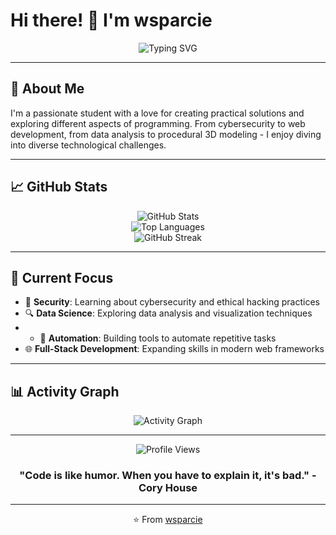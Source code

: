 # Hi there! 👋 I'm wsparcie

<div align="center">
  <img src="https://readme-typing-svg.herokuapp.com?font=Fira+Code&pause=1000&color=2196F3&center=true&vCenter=true&width=435&lines=Python+Developer;Algorithm+Explorer;Console+Programs+Lover;Web+Scraping+Enthusiast;3D+Procedural+Modeling+Hobbyist" alt="Typing SVG" />
</div>

---

## 🚀 About Me

I'm a passionate student with a love for creating practical solutions and exploring different aspects of programming. From cybersecurity to web development, from data analysis to procedural 3D modeling - I enjoy diving into diverse technological challenges.

---

## 📈 GitHub Stats

<div align="center">
  <img src="https://github-readme-stats.vercel.app/api?username=wsparcie&show_icons=true&theme=tokyonight&hide_border=true&count_private=true" alt="GitHub Stats" />
</div>

<div align="center">
  <img src="https://github-readme-stats.vercel.app/api/top-langs/?username=wsparcie&layout=compact&theme=tokyonight&hide_border=true" alt="Top Languages" />
</div>

<div align="center">
  <img src="https://github-readme-streak-stats.herokuapp.com/?user=wsparcie&theme=tokyonight&hide_border=true" alt="GitHub Streak" />
</div>

---

## 🎯 Current Focus

- 🔐 **Security**: Learning about cybersecurity and ethical hacking practices
- 🔍 **Data Science**: Exploring data analysis and visualization techniques
- - 🤖 **Automation**: Building tools to automate repetitive tasks
- 🌐 **Full-Stack Development**: Expanding skills in modern web frameworks

---

## 📊 Activity Graph

<div align="center">
  <img src="https://github-readme-activity-graph.vercel.app/graph?username=wsparcie&theme=tokyo-night&hide_border=true" alt="Activity Graph" />
</div>

---

<div align="center">
  <img src="https://komarev.com/ghpvc/?username=wsparcie&label=Profile%20views&color=0e75b6&style=flat" alt="Profile Views" />
</div>

<div align="center">
  
### "Code is like humor. When you have to explain it, it's bad." - Cory House

</div>

---

<div align="center">
  ⭐️ From <a href="https://github.com/wsparcie">wsparcie</a>
</div>

<!--
**wsparcie/wsparcie** is a ✨ _special_ ✨ repository because its `README.md` (this file) appears on your GitHub profile.

Here are some ideas to get you started:

- 🔭 I’m currently working on ...
- 🌱 I’m currently learning ...
- 👯 I’m looking to collaborate on ...
- 🤔 I’m looking for help with ...
- 💬 Ask me about ...
- 📫 How to reach me: ...
- 😄 Pronouns: ...
- ⚡ Fun fact: ...
-->
